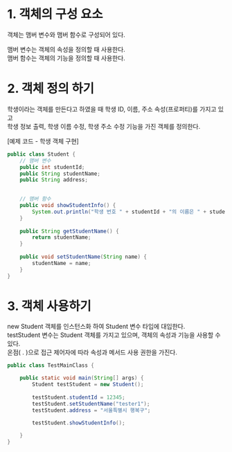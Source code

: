 # 1. 객체의 구성 요소

객체는 맴버 변수와 맴버 함수로 구성되어 있다.

맴버 변수는 객체의 속성을 정의할 때 사용한다.\
맴버 함수는 객체의 기능을 정의할 때 사용한다.

# 2. 객체 정의 하기

학생이라는 객체를 만든다고 하였을 때 학생 ID, 이름, 주소 속성(프로퍼티)를 가지고 있고\
학생 정보 출력, 학생 이름 수정, 학생 주소 수정 기능을 가진 객체를 정의한다.


[예제 코드 - 학생 객체 구현]
``` java
public class Student {
	// 맴버 변수
	public int studentId;
	public String studentName;
	public String address;
	

	// 맴버 함수
	public void showStudentInfo() {
		System.out.println("학생 번호 " + studentId + "의 이름은 " + studentName+ "이고, 주소는 " + address + "이다.");
	}
	
	public String getStudentName() {
		return studentName;
	}
	
	public void setStudentName(String name) {
		studentName = name;
	}
}
```

# 3. 객체 사용하기

new Student 객체를 인스턴스화 하여 Student 변수 타입에 대입한다.\
testStudent 변수는 Student 객체를 가지고 있으며, 객체의 속성과 기능을 사용할 수 있다.\
온점( . )으로 접근 제어자에 따라 속성과 메서드 사용 권한을 가진다.


```java
public class TestMainClass {

	public static void main(String[] args) {
		Student testStudent = new Student();
		
		testStudent.studentId = 12345;
		testStudent.setStudentName("tester1");
		testStudent.address = "서울특별시 행복구";
		
		testStudent.showStudentInfo();

	}
}
```